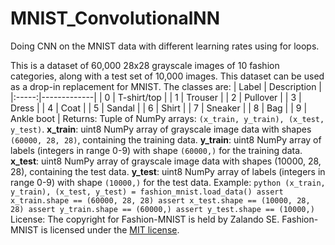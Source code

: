 # MNIST_ConvolutionalNN

Doing CNN on the MNIST data with different learning rates using for loops. 


This is a dataset of 60,000 28x28 grayscale images of 10 fashion categories,
    along with a test set of 10,000 images. This dataset can be used as
    a drop-in replacement for MNIST.
    The classes are:
    | Label | Description |
    |:-----:|-------------|
    |   0   | T-shirt/top |
    |   1   | Trouser     |
    |   2   | Pullover    |
    |   3   | Dress       |
    |   4   | Coat        |
    |   5   | Sandal      |
    |   6   | Shirt       |
    |   7   | Sneaker     |
    |   8   | Bag         |
    |   9   | Ankle boot  |
    Returns:
      Tuple of NumPy arrays: `(x_train, y_train), (x_test, y_test)`.
    **x_train**: uint8 NumPy array of grayscale image data with shapes
      `(60000, 28, 28)`, containing the training data.
    **y_train**: uint8 NumPy array of labels (integers in range 0-9)
      with shape `(60000,)` for the training data.
    **x_test**: uint8 NumPy array of grayscale image data with shapes
      (10000, 28, 28), containing the test data.
    **y_test**: uint8 NumPy array of labels (integers in range 0-9)
      with shape `(10000,)` for the test data.
    Example:
    ```python
    (x_train, y_train), (x_test, y_test) = fashion_mnist.load_data()
    assert x_train.shape == (60000, 28, 28)
    assert x_test.shape == (10000, 28, 28)
    assert y_train.shape == (60000,)
    assert y_test.shape == (10000,)
    ```
    License:
      The copyright for Fashion-MNIST is held by Zalando SE.
      Fashion-MNIST is licensed under the [MIT license](
      https://github.com/zalandoresearch/fashion-mnist/blob/master/LICENSE).
